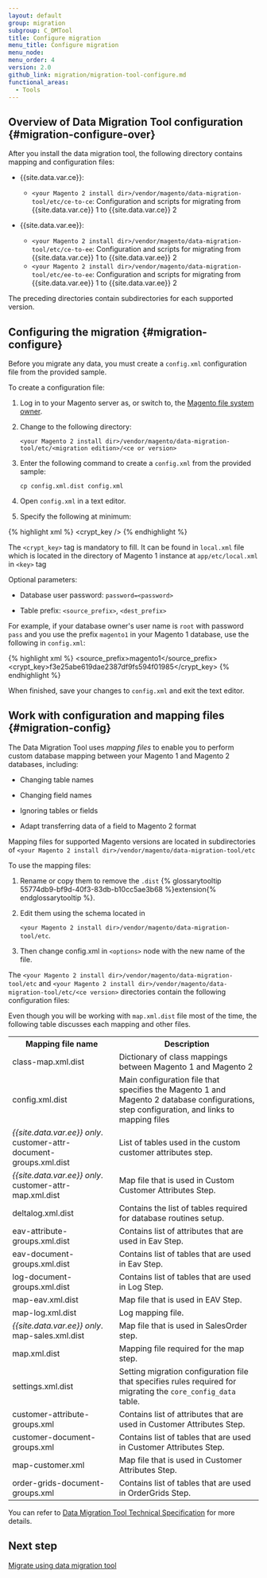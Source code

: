```yaml
---
layout: default
group: migration
subgroup: C_DMTool
title: Configure migration
menu_title: Configure migration
menu_node:
menu_order: 4
version: 2.0
github_link: migration/migration-tool-configure.md
functional_areas:
  - Tools
---
```


## Overview of Data Migration Tool configuration {#migration-configure-over}

After you install the data migration tool, the following directory contains mapping and configuration files:

*	{{site.data.var.ce}}:

	*	`<your Magento 2 install dir>/vendor/magento/data-migration-tool/etc/ce-to-ce`: Configuration and scripts for migrating from {{site.data.var.ce}} 1 to {{site.data.var.ce}} 2

*	{{site.data.var.ee}}:

	*	`<your Magento 2 install dir>/vendor/magento/data-migration-tool/etc/ce-to-ee`: Configuration and scripts for migrating from {{site.data.var.ce}} 1 to {{site.data.var.ee}} 2
	*	`<your Magento 2 install dir>/vendor/magento/data-migration-tool/etc/ee-to-ee`: Configuration and scripts for migrating from {{site.data.var.ee}} 1 to {{site.data.var.ee}} 2

The preceding directories contain subdirectories for each supported version.

## Configuring the migration {#migration-configure}

Before you migrate any data, you must create a `config.xml` configuration file from the provided sample.

To create a configuration file:

1.	Log in to your Magento server as, or switch to, the <a href="{{page.baseurl}}install-gde/prereq/apache-user.html">Magento file system owner</a>.

2.	Change to the following directory:

		<your Magento 2 install dir>/vendor/magento/data-migration-tool/etc/<migration edition>/<ce or version>

3.	Enter the following command to create a `config.xml` from the provided sample:

		cp config.xml.dist config.xml

4.	Open `config.xml` in a text editor.

5.	Specify the following at minimum:

{% highlight xml %}
<source>
    <database host="127.0.0.1" name="magento1" user="root"/>
</source>
<destination>
    <database host="127.0.0.1" name="magento2" user="root"/>
</destination>
<options>
    <crypt_key />
</options>
{% endhighlight %}

The `<crypt_key>` tag is mandatory to fill. It can be found in `local.xml` file which is located in the directory of Magento 1 instance at `app/etc/local.xml` in `<key>` tag

Optional parameters:

*	Database user password: `password=<password>`

*	Table prefix: `<source_prefix>`, `<dest_prefix>`

For example, if your database owner's user name is `root` with password `pass` and you use the prefix `magento1` in your Magento 1 database, use the following in `config.xml`:

{% highlight xml %}
<source>
    <database host="127.0.0.1" name="magento1" user="root" password="pass"/>
</source>
<destination>
    <database host="127.0.0.1" name="magento2" user="root" password="pass"/>
</destination>
<options>
    <source_prefix>magento1</source_prefix>
    <crypt_key>f3e25abe619dae2387df9fs594f01985</crypt_key>
</options>
{% endhighlight %}

When finished, save your changes to `config.xml` and exit the text editor.

## Work with configuration and mapping files {#migration-config}

The Data Migration Tool uses *mapping files* to enable you to perform custom database mapping between your Magento 1 and Magento 2 databases, including:

*	Changing table names

*	Changing field names

*	Ignoring tables or fields

*	Adapt transferring data of a field to Magento 2 format

Mapping files for supported Magento versions are located in subdirectories of `<your Magento 2 install dir>/vendor/magento/data-migration-tool/etc`

To use the mapping files:

1.	Rename or copy them to remove the `.dist` {% glossarytooltip 55774db9-bf9d-40f3-83db-b10cc5ae3b68 %}extension{% endglossarytooltip %}.

2.	Edit them using the schema located in

    `<your Magento 2 install dir>/vendor/magento/data-migration-tool/etc`.

3.	Then change config.xml in `<options>` node with the new name of the file.

The `<your Magento 2 install dir>/vendor/magento/data-migration-tool/etc` and `<your Magento 2 install dir>/vendor/magento/data-migration-tool/etc/<ce version>` directories contain the following configuration files:

Even though you will be working with `map.xml.dist` file most of the time, the following table discusses each mapping and other files.

<table>
<tbody>
	<tr>
		<th>Mapping file name</th>
		<th>Description</th>
	</tr>
<tr>
	<td>class-map.xml.dist</td>
	<td>Dictionary of class mappings between Magento 1 and Magento 2</td>
</tr>
<tr>
	<td>config.xml.dist</td>
	<td>Main configuration file that specifies the Magento 1 and Magento 2 database configurations, step configuration, and links to mapping files</td>
</tr>
<tr>
	<td><em>{{site.data.var.ee}} only</em>. customer-attr-document-groups.xml.dist</td>
	<td>List of tables used in the custom customer attributes step.</td>
</tr>
<tr>
	<td><em>{{site.data.var.ee}} only</em>. customer-attr-map.xml.dist</td>
	<td>Map file that is used in Custom Customer Attributes Step.</td>
</tr>
<tr>
	<td>deltalog.xml.dist</td>
	<td>Contains the list of tables required for database routines setup.</td>
</tr>
<tr>
	<td>eav-attribute-groups.xml.dist</td>
	<td>Contains list of attributes that are used in Eav Step.</td>
</tr>
<tr>
	<td>eav-document-groups.xml.dist</td>
	<td>Contains list of tables that are used in Eav Step.</td>
</tr>
<tr>
	<td>log-document-groups.xml.dist</td>
	<td>Contains list of tables that are used in Log Step.</td>
</tr>
<tr>
	<td>map-eav.xml.dist</td>
	<td>Map file that is used in EAV Step.</td>
</tr>
<tr>
	<td>map-log.xml.dist</td>
	<td>Log mapping file.</td>
</tr>
<tr>
	<td><em>{{site.data.var.ee}} only</em>. map-sales.xml.dist</td>
	<td>Map file that is used in SalesOrder step.</td>
</tr>
<tr>
	<td>map.xml.dist</td>
	<td>Mapping file required for the map step.</td>
</tr>
<tr>
	<td>settings.xml.dist</td>
	<td>Setting migration configuration file that specifies rules required for migrating the <code>core_config_data</code> table.</td>
</tr>

<tr>
	<td>customer-attribute-groups.xml</td>
	<td>Contains list of attributes that are used in Customer Attributes Step.</td>
</tr>

<tr>
	<td>customer-document-groups.xml</td>
	<td>Contains list of tables that are used in Customer Attributes Step.</td>
</tr>

<tr>
	<td>map-customer.xml</td>
	<td>Map file that is used in Customer Attributes Step.</td>
</tr>

<tr>
	<td>order-grids-document-groups.xml</td>
	<td>Contains list of tables that are used in OrderGrids Step.</td>
</tr>

</tbody>
</table>

You can refer to <a href="{{page.baseurl}}migration/migration-tool-internal-spec.html"> Data Migration Tool Technical Specification</a> for more details.

## Next step
<a href="{{page.baseurl}}migration/migration-migrate-settings.html">Migrate using data migration tool</a>

